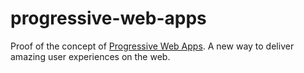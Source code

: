# progressive-web-apps
Proof of the concept of [Progressive Web Apps](https://developers.google.com/web/progressive-web-apps/). A new way to deliver amazing user experiences on the web.
